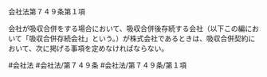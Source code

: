 会社法第７４９条第１項

会社が吸収合併をする場合において、吸収合併後存続する会社（以下この編において「吸収合併存続会社」という。）が株式会社であるときは、吸収合併契約において、次に掲げる事項を定めなければならない。

#会社法
#会社法/第７４９条
#会社法/第７４９条/第１項
